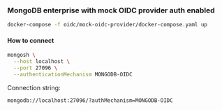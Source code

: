 ### MongoDB enterprise with mock OIDC provider auth enabled

```sh
docker-compose -f oidc/mock-oidc-provider/docker-compose.yaml up
```

#### How to connect

```sh
mongosh \
  --host localhost \
  --port 27096 \
  --authenticationMechanism MONGODB-OIDC
```

Connection string:

```
mongodb://localhost:27096/?authMechanism=MONGODB-OIDC
```

